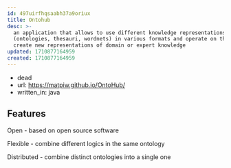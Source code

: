 ```yaml
---
id: 497uirfhqsaabh37a9oriux
title: Ontohub
desc: >-
  an application that allows to use different knowledge representations
  (ontologies, thesauri, wordnets) in various formats and operate on them to
  create new representations of domain or expert knowledge
updated: 1710877164959
created: 1710877164959
---
```


- dead
- url: https://matpiw.github.io/OntoHub/
- written_in: java

## Features

Open - based on open source software

Flexible - combine different logics in the same ontology

Distributed - combine distinct ontologies into a single one
